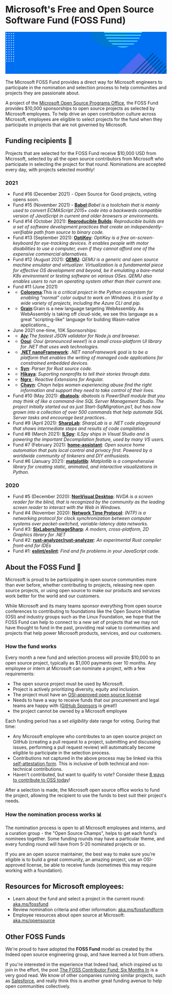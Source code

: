 # Microsoft's Free and Open Source Software Fund (FOSS Fund)
![fossfund-colors](assets/foss-fund.png)

The Microsoft FOSS Fund provides a direct way for Microsoft engineers to participate in the nomination and selection process to
help communities and projects they are passionate about.

A project of the [Microsoft Open Source Programs Office](https://opensource.microsoft.com), the FOSS Fund provides $10,000
sponsorships to open source projects as selected by Microsoft employees. To help drive an open contribution culture across
Microsoft, employees are eligible to select projects for the fund when they participate in projects that are not
governed by Microsoft.

## Funding recipients :money_with_wings:

Projects that are selected for the FOSS Fund receive $10,000 USD from Microsoft, selected by all the open source
contributors from Microsoft who participate in selecting the project for that round.   Nominations are accepted every day, with projects selected monthly!

### 2021
- Fund #16 (December 2021) - Open Source for Good projects, voting opens soon.
- Fund #15 (November 2021) - **[Babel](https://github.com/sponsors/babel)**:_Babel is a toolchain that is mainly used to convert ECMAScript 2015+ code into a backwards compatible version of JavaScript in current and older browsers or environments._
- Fund #14 (October 2021):  **[Reproducible Builds](https://reproducible-builds.org/)**: _Reproducible builds are a set of software development practices that create an independently-verifiable path from source to binary code._
- Fund #13 (September 2021): **[OptiKey](https://github.com/OptiKey/OptiKey)**: _OptiKey is a free on-screen-keyboard for eye-tracking devices. It enables people with motor disabilities to use a computer, even if they cannot afford one of the expensive commercial alternatives._
- Fund #12 (August 2021): **[QEMU](https://www.qemu.org/)**: _QEMU is a generic and open source machine emulator and virtualizer. Virtualization is a fundamental piece for effective OS development and beyond, be it emulating a bare-metal K8s environment or testing software on various OSes. QEMU also enables users to run an operating system other than their current one._
- Fund #11 (June 2021)
- -  **[Coloroma](https://github.com/tartley/colorama)**:_This is a critical project in the Python ecosystem for enabling "normal" color output to work on Windows. It is used by a wide variety of projects, including the Azure CLI and pip._
- -  **[Grain](https://github.com/grain-lang/grain)**:Grain is a new language targeting WebAssembly. As WebAssembly is taking off cloud-side, we see this language as a great "scripting-like" language for building Wasm-native applications._
- June 2021 one-time, 10K Sponsorships: 
- -  **[Ajv](https://github.com/ajv-validator/ajv)**:_The fastest JSON validator for Node.js and browser._
- -  **[Ooui](https://github.com/praeclarum/Ooui)**: _Ooui (pronounced weee!) is a small cross-platform UI library for .NET that uses web technologies._
- -  **[.NET nanoFramework](https://github.com/nanoframework/home)**: _.NET nanoFramework goal is to be a platform that enables the writing of managed code applications for constrained embedded devices._
- -  **[Syn](https://github.com/dtolnay/syn)**: _Parser for Rust source code._
- -  **[Hikaya](https://github.com/orgs/hikaya-io/repositories)**: _Suporting nonprofits to tell their stories through data._
- -  **[Ngrx ](https://github.com/ngrx/)**: _Reactive Extensions for Angular._
- -  **[Chayn](https://github.com/sponsors/chaynHQ)**: _Chayn helps women experiencing abuse find the right information and support they need to take control of their lives._
- Fund #10 (May 2021): **[dbatools](https://dbatools.io/)**: _dbatools is PowerShell module that you may think of like a command-line SQL Server Management Studio. The project initially started out as just Start-SqlMigration.ps1, but has now grown into a collection of over 500 commands that help automate SQL Server tasks and encourage best practices.._
- Fund #9 (April 2021): **[SharpLab](https://github.com/ashmind/SharpLab)**: _SharpLab is a .NET code playground that shows intermediate steps and results of code compilation._
- Fund #8 (March 2021): **[ILSpy](https://github.com/icsharpcode/ilspy)**: _ILSpy ships in Visual Studio and is powering the important Decompilation feature, used by many VS users._
- Fund #7 (February 2021): **[home-assistant](https://github.com/home-assistant/core)**: _Open source home automation that puts local control and privacy first. Powered by a worldwide community of tinkerers and DIY enthusiasts._
- Fund #6 (January 2021): **[matplotlib](https://matplotlib.org/)**: _Matplotlib is a comprehensive library for creating static, animated, and interactive visualizations in Python._

### 2020
- Fund #5 (December 2020): **[NonVisual Desktop](https://github.com/nvaccess/nvda)**: _NVDA is a screen reader for the blind, that is recognized by the community as the leading screen reader to interact with the Web in Windows._
- Fund #4 (November 2020): **[Network Time Protocol](https://www.ntp.org/)**: _(NTP) is a networking protocol for clock synchronization between computer systems over packet-switched, variable-latency data networks._
- Fund #3: **[SixLabors/ImageSharp](https://github.com/SixLabors/ImageSharp)**: _A modern, cross-platform, 2D Graphics library for .NET_
- Fund #2: **[rust-analyzer/rust-analyzer](https://github.com/rust-analyzer/rust-analyzer)**: _An experimental Rust compiler front-end for IDEs_
- Fund #1: **[eslint/eslint](https://github.com/eslint/eslint)**: _Find and fix problems in your JavaScript code._

## About the FOSS Fund :seedling:

Microsoft is proud to be participating in open source communities more than ever before, whether contributing to
projects, releasing new open source projects, or using open source to make our products and services work better for
the world and our customers.

While Microsoft and its many teams sponsor everything from open source conferences to contributing to foundations 
like the Open Source Initiative (OSI) and industry groups such as the Linux Foundation, we hope that the FOSS Fund
can help to connect to a new set of projects that we may not have thought to fund in the past, providing real value
to communities and projects that help power Microsoft products, services, and our customers.

### How the fund works

Every month a new fund and selection process will provide $10,000 to an open source project, typically as $1,000 payments
over 10 months. Any employee or intern at Microsoft can nominate a project, with a few requirements:

- The open source project must be used by Microsoft.
- Project is actively prioritizing diversity, equity and inclusion.
- The project must have an [OSI-approved open source license](https://opensource.org/)
- Needs to have a way to receive funds that our procurement and legal teams are happy with ([GitHub Sponsors](https://github.com/sponsors) is great!)
- the project cannot be owned by a Microsoft employee

Each funding period has a set _eligibility_ date range for voting. During that time:

* Any Microsoft employee who contributes to
an open source project on GitHub (creating a pull request to a project, submitting and discussing issues, performing a pull 
request review) will automatically become eligible to participate in the selection process.
* Contributions not captured in the above process may be linked via this [self-attestation form](https://repos.opensource.microsoft.com/contributions/attestation).  This is inclusive of both technical and non-technical contributions.
* Haven't contributed, but want to qualify to vote? Consider these [8 ways to contribute to OSS today](assets/8-ways-to-contribute.md)!

After a selection is made, the Microsoft open source office works to fund the project, allowing the recipient to use the
funds to best suit their project's needs.

### How the nomination process works :bar_chart:

The nomination process is open to all Microsoft employees and interns, and a curation group - the "Open Source Champs", helps
to get each fund's nominees together. Some funding rounds may have a particular theme, and every funding round will have
from 5-20 nominated projects or so.

If you are an open source maintainer, the best way to make sure you're eligible is to build a great community, an amazing project,
use an OSI-approved license, be able to receive funds (sometimes this may require working with a foundation).

## Resources for Microsoft employees:

- Learn about the fund and select a project in the current round: [aka.ms/fossfund](https://aka.ms/fossfund)
- Review nomination criteria and other information: [aka.ms/fossfundform](https://aka.ms/fossfundform)
- Employee resources about open source at Microsoft: [aka.ms/opensource](https://aka.ms/opensource)

## Other FOSS Funds

We're proud to have adopted the __FOSS Fund__ model as created by the Indeed open source engineering
group, and have learned a lot from others.

If you're interested in the experience that Indeed had, which
inspired us to join in the effort, the post 
[The FOSS Contributor Fund: Six Months In](https://engineering.indeedblog.com/blog/2019/07/foss-fund-six-months-in/) is a very
good read. We know of other companies running similar projects, such as [Salesforce](https://engineering.salesforce.com/announcing-the-first-foss-contributor-fund-recipient-60a295201497), and really think this is another great funding avenue to help open communities
collectively.
